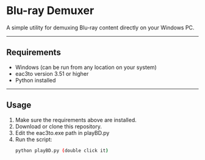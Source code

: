 # Blu-ray Demuxer

A simple utility for demuxing Blu-ray content directly on your Windows PC.

---

## Requirements
- Windows (can be run from any location on your system)
- eac3to version 3.51 or higher
- Python installed

---

## Usage
1. Make sure the requirements above are installed.
2. Download or clone this repository.
3. Edit the eac3to.exe path in playBD.py
4. Run the script:
   ```bash
   python playBD.py (double click it)
